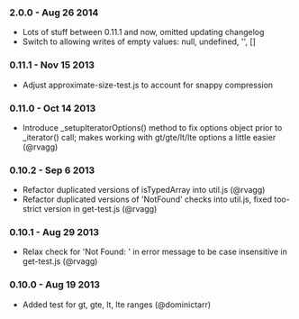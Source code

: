 ### 2.0.0 - Aug 26 2014
 * Lots of stuff between 0.11.1 and now, omitted updating changelog
 * Switch to allowing writes of empty values: null, undefined, '', []

### 0.11.1 - Nov 15 2013
 * Adjust approximate-size-test.js to account for snappy compression

### 0.11.0 - Oct 14 2013
 * Introduce _setupIteratorOptions() method to fix options object prior to _iterator() call; makes working with gt/gte/lt/lte options a little easier (@rvagg)

### 0.10.2 - Sep 6 2013

 * Refactor duplicated versions of isTypedArray into util.js (@rvagg)
 * Refactor duplicated versions of 'NotFound' checks into util.js, fixed too-strict version in get-test.js (@rvagg)

### 0.10.1 - Aug 29 2013

 * Relax check for 'Not Found: ' in error message to be case insensitive in get-test.js (@rvagg)

### 0.10.0 - Aug 19 2013

 * Added test for gt, gte, lt, lte ranges (@dominictarr)
